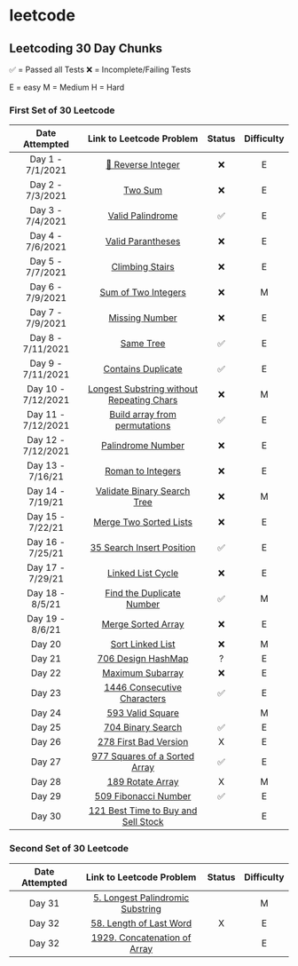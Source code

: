 # leetcode

## Leetcoding 30 Day Chunks

✅ = Passed all Tests
❌ = Incomplete/Failing 
Tests

E = easy
M = Medium
H = Hard

### First Set of 30 Leetcode

| Date Attempted    | Link to Leetcode Problem | Status | Difficulty |
| :----------: | :----------: | :-----:|  :-----:|
| Day 1 - 7/1/2021|[🙅 Reverse Integer](https://leetcode.com/problems/reverse-integer/) | ❌ | E|
| Day 2 - 7/3/2021| [Two Sum](https://leetcode.com/problems/two-sum/)|❌ |E |
| Day 3 - 7/4/2021| [Valid Palindrome](https://leetcode.com/problems/valid-palindrome/)| ✅  | E|
| Day 4 - 7/6/2021 | [Valid Parantheses](https://leetcode.com/problems/valid-parentheses/)| ❌| E|
| Day 5 - 7/7/2021| [Climbing Stairs](https://leetcode.com/problems/climbing-stairs/)| ❌| E|
| Day 6 - 7/9/2021 | [Sum of Two Integers](https://leetcode.com/problems/sum-of-two-integers)|❌| M|
| Day 7 - 7/9/2021 | [Missing Number](https://leetcode.com/problems/missing-number/)| ❌| E|
| Day 8 - 7/11/2021 | [Same Tree](https://leetcode.com/problems/same-tree/)|✅  | E |
| Day 9 - 7/11/2021 | [Contains Duplicate](https://leetcode.com/problems/contains-duplicate/)| ✅ | E|
| Day 10 - 7/12/2021 | [Longest Substring without Repeating Chars](https://leetcode.com/problems/longest-substring-without-repeating-characters/) | ❌ |M |
| Day 11 - 7/12/2021 | [Build array from permutations](https://leetcode.com/problems/build-array-from-permutation/)|✅  | E |
| Day 12 - 7/12/2021 | [Palindrome Number](https://leetcode.com/problems/palindrome-number/)| ❌| E |
| Day 13 - 7/16/21 | [Roman to Integers](https://leetcode.com/problems/roman-to-integer/)|  ❌| E|
| Day 14 - 7/19/21 | [Validate Binary Search Tree](https://leetcode.com/problems/validate-binary-search-tree/)| ❌ |M |
| Day 15 - 7/22/21 | [Merge Two Sorted Lists](https://leetcode.com/problems/merge-two-sorted-lists/)|❌  | E|
| Day 16 - 7/25/21 | [35 Search Insert Position](https://leetcode.com/problems/search-insert-position/)|✅|E |
| Day 17 - 7/29/21 | [Linked List Cycle](https://leetcode.com/problems/linked-list-cycle/)|❌ |E |
| Day 18 - 8/5/21 | [Find the Duplicate Number](https://leetcode.com/problems/find-the-duplicate-number/)|✅ |M |
| Day 19 - 8/6/21 | [Merge Sorted Array](https://leetcode.com/problems/merge-sorted-array/)|❌  | E|
| Day 20 | [Sort Linked List](https://leetcode.com/problems/sort-list/)|❌  |M |
| Day 21 | [706 Design HashMap](https://leetcode.com/problems/design-hashmap/)| ? | E|
| Day 22 | [Maximum Subarray](https://leetcode.com/problems/maximum-subarray/)|❌  |E|
| Day 23 | [1446 Consecutive Characters](https://leetcode.com/problems/consecutive-characters/)| ✅ |E |
| Day 24 | [593 Valid Square](https://leetcode.com/problems/valid-square/)| |M |
| Day 25 | [704 Binary Search](https://leetcode.com/problems/binary-search/)| ✅ |E |
| Day 26 | [278 First Bad Version](https://leetcode.com/problems/first-bad-version/)|X |E |
| Day 27 | [977 Squares of a Sorted Array](https://leetcode.com/problems/squares-of-a-sorted-array/) |  ✅|E |
| Day 28 | [189 Rotate Array](https://leetcode.com/problems/rotate-array/)| X|M |
| Day 29 | [509 Fibonacci Number](https://leetcode.com/problems/fibonacci-number/)| ✅| E|
| Day 30 | [121 Best Time to Buy and Sell Stock](https://leetcode.com/problems/best-time-to-buy-and-sell-stock/)| | E|

### Second Set of 30 Leetcode

| Date Attempted    | Link to Leetcode Problem | Status | Difficulty |
| :----------: | :----------: | :-----:|  :-----:|
| Day 31|[5. Longest Palindromic Substring](https://leetcode.com/problems/longest-palindromic-substring/) |  | M|
| Day 32| [58. Length of Last Word](https://leetcode.com/problems/length-of-last-word/)|X |E |
| Day 32| [1929. Concatenation of Array](https://leetcode.com/problems/concatenation-of-array/)| |E |